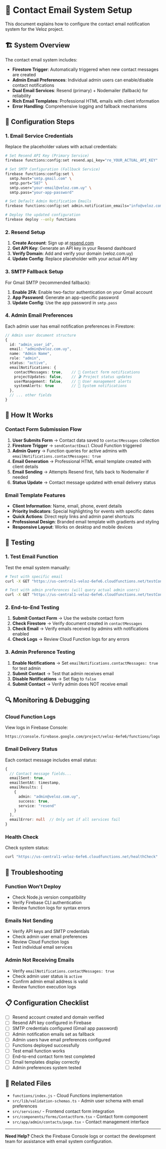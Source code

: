 # 📧 Contact Email System Setup

This document explains how to configure the contact email notification system for the Veloz project.

## 🏗️ System Overview

The contact email system includes:
- **Firestore Trigger**: Automatically triggered when new contact messages are created
- **Admin Email Preferences**: Individual admin users can enable/disable contact notifications
- **Dual Email Services**: Resend (primary) + Nodemailer (fallback) for reliability
- **Rich Email Templates**: Professional HTML emails with client information
- **Error Handling**: Comprehensive logging and fallback mechanisms

## 🔧 Configuration Steps

### 1. Email Service Credentials

Replace the placeholder values with actual credentials:

```bash
# Set Resend API Key (Primary Service)
firebase functions:config:set resend.api_key="re_YOUR_ACTUAL_API_KEY"

# Set SMTP Configuration (Fallback Service)
firebase functions:config:set \
  smtp.host="smtp.gmail.com" \
  smtp.port="587" \
  smtp.user="your-email@veloz.com.uy" \
  smtp.pass="your-app-password"

# Set Default Admin Notification Emails
firebase functions:config:set admin.notification_emails="info@veloz.com.uy,admin@veloz.com.uy"

# Deploy the updated configuration
firebase deploy --only functions
```

### 2. Resend Setup

1. **Create Account**: Sign up at [resend.com](https://resend.com)
2. **Get API Key**: Generate an API key in your Resend dashboard
3. **Verify Domain**: Add and verify your domain (veloz.com.uy)
4. **Update Config**: Replace placeholder with your actual API key

### 3. SMTP Fallback Setup

For Gmail SMTP (recommended fallback):

1. **Enable 2FA**: Enable two-factor authentication on your Gmail account
2. **App Password**: Generate an app-specific password
3. **Update Config**: Use the app password in `smtp.pass`

### 4. Admin Email Preferences

Each admin user has email notification preferences in Firestore:

```typescript
// Admin user document structure
{
  id: "admin_user_id",
  email: "admin@veloz.com.uy",
  name: "Admin Name",
  role: "admin",
  status: "active",
  emailNotifications: {
    contactMessages: true,    // 📧 Contact form notifications
    projectUpdates: false,    // 🎬 Project status updates
    userManagement: false,    // 👥 User management alerts
    systemAlerts: true        // 🚨 System notifications
  },
  // ... other fields
}
```

## 🎯 How It Works

### Contact Form Submission Flow

1. **User Submits Form** → Contact data saved to `contactMessages` collection
2. **Firestore Trigger** → `sendContactEmail` Cloud Function triggered
3. **Admin Query** → Function queries for active admins with `emailNotifications.contactMessages: true`
4. **Email Generation** → Professional HTML email template created with client details
5. **Email Sending** → Attempts Resend first, falls back to Nodemailer if needed
6. **Status Update** → Contact message updated with email delivery status

### Email Template Features

- **Client Information**: Name, email, phone, event details
- **Priority Indicators**: Special highlighting for events with specific dates
- **Quick Actions**: Direct reply links and admin panel shortcuts
- **Professional Design**: Branded email template with gradients and styling
- **Responsive Layout**: Works on desktop and mobile devices

## 🧪 Testing

### 1. Test Email Function

Test the email system manually:

```bash
# Test with specific email
curl -X GET "https://us-central1-veloz-6efe6.cloudfunctions.net/testContactEmail?email=your-test@email.com"

# Test with admin preferences (will query actual admin users)
curl -X GET "https://us-central1-veloz-6efe6.cloudfunctions.net/testContactEmail"
```

### 2. End-to-End Testing

1. **Submit Contact Form** → Use the website contact form
2. **Check Firestore** → Verify document created in `contactMessages`
3. **Check Email** → Verify emails received by admins with notifications enabled
4. **Check Logs** → Review Cloud Function logs for any errors

### 3. Admin Preference Testing

1. **Enable Notifications** → Set `emailNotifications.contactMessages: true` for test admin
2. **Submit Contact** → Test that admin receives email
3. **Disable Notifications** → Set flag to `false`
4. **Submit Contact** → Verify admin does NOT receive email

## 🔍 Monitoring & Debugging

### Cloud Function Logs

View logs in Firebase Console:
```
https://console.firebase.google.com/project/veloz-6efe6/functions/logs
```

### Email Delivery Status

Each contact message includes email status:

```typescript
{
  // Contact message fields...
  emailSent: true,
  emailSentAt: timestamp,
  emailResults: [
    {
      admin: "admin@veloz.com.uy",
      success: true,
      service: "resend"
    }
  ],
  emailError: null  // Only set if all services fail
}
```

### Health Check

Check system status:
```bash
curl "https://us-central1-veloz-6efe6.cloudfunctions.net/healthCheck"
```

## 🚨 Troubleshooting

### Function Won't Deploy
- Check Node.js version compatibility
- Verify Firebase CLI authentication
- Review function logs for syntax errors

### Emails Not Sending
- Verify API keys and SMTP credentials
- Check admin user email preferences
- Review Cloud Function logs
- Test individual email services

### Admin Not Receiving Emails
- Verify `emailNotifications.contactMessages: true`
- Check admin user status is `active`
- Confirm admin email address is valid
- Review function execution logs

## 📋 Configuration Checklist

- [ ] Resend account created and domain verified
- [ ] Resend API key configured in Firebase
- [ ] SMTP credentials configured (Gmail app password)
- [ ] Admin notification emails set as fallback
- [ ] Admin users have email preferences configured
- [ ] Functions deployed successfully
- [ ] Test email function works
- [ ] End-to-end contact form test completed
- [ ] Email templates display correctly
- [ ] Admin preferences system tested

## 🔗 Related Files

- `functions/index.js` - Cloud Functions implementation
- `src/lib/validation-schemas.ts` - Admin user schema with email preferences
- `src/services/` - Frontend contact form integration
- `src/components/forms/ContactForm.tsx` - Contact form component
- `src/app/admin/contacts/page.tsx` - Contact management interface

---

**Need Help?** Check the Firebase Console logs or contact the development team for assistance with email system configuration. 
